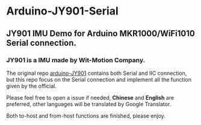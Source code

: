 # Arduino-JY901-Serial

## JY901 IMU Demo for Arduino MKR1000/WiFi1010 Serial connection.

### JY901 is a IMU made by Wit-Motion Company.
The original repo [arduino-JY901](https://github.com/BGD-Libraries/arduino-JY901) contains both Serial and IIC connection, 
but this repo focus on the Serial connection and implement all the function given by the official.  

Please feel free to open a issue if needed, **Chinese** and **English** are preferred, other languages will be translated by Google Translator.  

Both to-host and from-host functions are finished, please enjoy.
